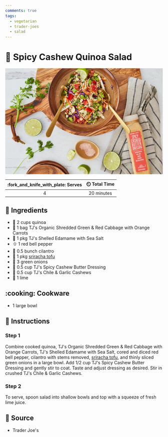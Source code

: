 ```yaml
---
comments: true
tags:
  - vegetarian
  - trader-joes
  - salad
---
```

# :green_salad: Spicy Cashew Quinoa Salad

![Spicy Cashew Quinoa Salad](../assets/images/spicy-cashew-quinoa-salad.png)

| :fork_and_knife_with_plate: Serves | :timer_clock: Total Time |
|:----------------------------------:|:-----------------------: |
| 4 | 20 minutes |

## :salt: Ingredients

- :rice: 2 cups quinoa
- :leafy_green: 1 bag TJ's Organic Shredded Green & Red Cabbage with Orange Carrots
- :seedling: 1 pkg TJ's Shelled Edamame with Sea Salt
- :bell_pepper: 1 red bell pepper
- :herb: 0.5 bunch cilantro
- :custard: 1 pkg [sriracha tofu][1]
- :herb: 3 green onions
- :chestnut: 0.5 cup TJ's Spicy Cashew Butter Dressing
- :garlic: 0.5 cup TJ's Chile & Garlic Cashews
- :lemon: 1 lime

## :cooking: Cookware

- 1 large bowl

## :pencil: Instructions

### Step 1

Combine cooked quinoa, TJ's Organic Shredded Green & Red Cabbage with Orange Carrots, TJ's Shelled Edamame with Sea
Salt, cored and diced red bell pepper, cilantro with stems removed, [sriracha tofu][1], and thinly sliced green onions
in a large bowl. Add 1/2 cup TJ's Spicy Cashew Butter Dressing and gently stir to coat. Taste and adjust dressing as
desired. Stir in crushed TJ's Chile & Garlic Cashews.

### Step 2

To serve, spoon salad into shallow bowls and top with a squeeze of fresh lime juice.

## :link: Source

- Trader Joe's

[1]: <../ingredients/tofu/baked-sriracha-tofu.md>
